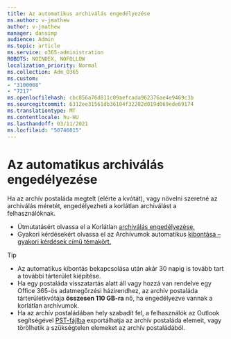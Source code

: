 ```yaml
---
title: Az automatikus archiválás engedélyezése
ms.author: v-jmathew
author: v-jmathew
manager: dansimp
audience: Admin
ms.topic: article
ms.service: o365-administration
ROBOTS: NOINDEX, NOFOLLOW
localization_priority: Normal
ms.collection: Adm_O365
ms.custom:
- "3100008"
- "7217"
ms.openlocfilehash: cbc856a76d811c09aefcada962376ae4e9469c3b
ms.sourcegitcommit: 6312ee31561db36104f32282d019d069ede69174
ms.translationtype: MT
ms.contentlocale: hu-HU
ms.lasthandoff: 03/11/2021
ms.locfileid: "50746015"
---
```

# <a name="enable-auto-expanding-archiving"></a>Az automatikus archiválás engedélyezése

Ha az archív postaláda megtelt (elérte a kvótát), vagy növelni szeretné az archiválás méretét, engedélyezheti a korlátlan archiválást a felhasználóknak.

- Útmutatásért olvassa el a Korlátlan [archiválás engedélyezése.](https://docs.microsoft.com/office365/securitycompliance/enable-unlimited-archiving)
- Gyakori kérdésekért olvassa el az Archívumok automatikus [kibontása – gyakori kérdések című témakört.](https://blogs.technet.microsoft.com/exchange/2018/04/09/office-365-auto-expanding-archives-faq/)

> [!TIP]
>
> - Az automatikus kibontás bekapcsolása után akár 30 napig is tovább tart a további tárterület kiépítése.
> - Ha egy postaláda visszatartás alatt áll vagy hozzá van rendelve egy Office 365-ös adatmegőrzési házirendhez, az archív postaláda tárterületkvótája **összesen 110 GB-ra** nő, ha engedélyezve vannak a korlátlan archívumok.
> - Ha az archív postaládában hely szabadít fel, a felhasználók az Outlook segítségével [PST-fájlba](https://support.office.com/article/Export-or-backup-email-contacts-and-calendar-to-an-Outlook-pst-file-14252b52-3075-4e9b-be4e-ff9ef1068f91) exportálhatja az archív postaláda elemeit, vagy törölhetik a szükségtelen elemeket az archív postaládából.
